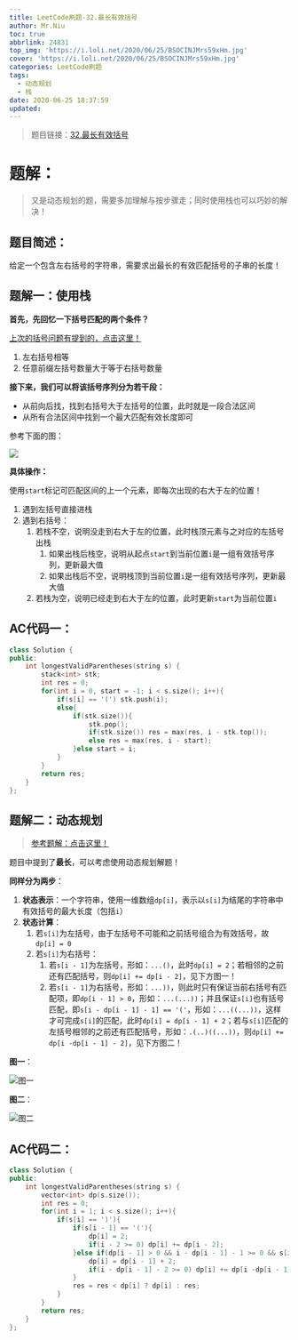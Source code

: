 ```yaml
---
title: LeetCode刷题-32.最长有效括号
author: Mr.Niu
toc: true
abbrlink: 24831
top_img: 'https://i.loli.net/2020/06/25/BSOCINJMrs59xHm.jpg'
cover: 'https://i.loli.net/2020/06/25/BSOCINJMrs59xHm.jpg'
categories: LeetCode刷题
tags:
  - 动态规划
  - 栈
date: 2020-06-25 18:37:59
updated:
---
```














> 题目链接：[32.最长有效括号](https://leetcode-cn.com/problems/longest-valid-parentheses/)



# 题解：



> 又是动态规划的题，需要多加理解与按步骤走；同时使用栈也可以巧妙的解决！



## 题目简述：

给定一个包含左右括号的字符串，需要求出最长的有效匹配括号的子串的长度！

## 题解一：使用栈



**首先，先回忆一下括号匹配的两个条件？**

[上次的括号问题有提到的，点击这里！](https://niuxvdong.top/posts/51962.html)

1. 左右括号相等
2. 任意前缀左括号数量大于等于右括号数量



**接下来，我们可以将该括号序列分为若干段：**

- 从前向后找，找到右括号大于左括号的位置，此时就是一段合法区间
- 从所有合法区间中找到一个最大匹配有效长度即可



参考下面的图：

![](https://cdn.jsdelivr.net/gh/niuxvdong/pic@latest/2020/06/25/bbdfb8f792e66e3fcd126bca892faa30.png)



**具体操作：**

使用`start`标记可匹配区间的上一个元素，即每次出现的右大于左的位置！

1. 遇到左括号直接进栈
2. 遇到右括号：
   1. 若栈不空，说明没走到右大于左的位置，此时栈顶元素与之对应的左括号出栈
      1. 如果出栈后栈空，说明从起点`start`到当前位置`i`是一组有效括号序列，更新最大值
      2. 如果出栈后不空，说明栈顶到当前位置`i`是一组有效括号序列，更新最大值
   2. 若栈为空，说明已经走到右大于左的位置，此时更新`start`为当前位置`i`



## AC代码一：



```c++
class Solution {
public:
    int longestValidParentheses(string s) {
        stack<int> stk;
        int res = 0;
        for(int i = 0, start = -1; i < s.size(); i++){
            if(s[i] == '(') stk.push(i);
            else{
                if(stk.size()){
                    stk.pop();
                    if(stk.size()) res = max(res, i - stk.top());
                    else res = max(res, i - start);
                }else start = i;
            }
        }
        return res;
    }
};
```





## 题解二：动态规划



> [参考题解：点击这里！](https://leetcode-cn.com/problems/longest-valid-parentheses/solution/dong-tai-gui-hua-si-lu-xiang-jie-c-by-zhanganan042/)

题目中提到了**最长**，可以考虑使用动态规划解题！



**同样分为两步**：



1. **状态表示**：一个字符串，使用一维数组`dp[i]`，表示以`s[i]`为结尾的字符串中有效括号的最大长度（包括`i`）
2. **状态计算**：
   1. 若`s[i]`为左括号，由于左括号不可能和之前括号组合为有效括号，故 `dp[i] = 0`
   2. 若`s[i]`为右括号：
      1. 若`s[i - 1]`为左括号，形如：`...()`，此时`dp[i] = 2`；若相邻的之前还有匹配括号，则`dp[i] += dp[i - 2]`，见下方图一！
      2. 若`s[i - 1]`为右括号，形如：`...))`，则此时只有保证当前右括号有匹配项，即`dp[i - 1] > 0`，形如：`...(...))`；并且保证`s[i]`也有括号匹配，即`s[i - dp[i - 1] - 1] == '('`，形如：`...((...))`，这样才可完成`s[i]`的匹配，此时`dp[i] = dp[i - 1] + 2`；若与`s[i]`匹配的左括号相邻的之前还有匹配括号，形如：`.(..)((...))`，则`dp[i] += dp[i -dp[i - 1] - 2]`，见下方图二！





**图一**：

![图一](https://i.loli.net/2020/06/25/uVBYh6mEnDbLNyz.png)



**图二**：

![图二](https://i.loli.net/2020/06/25/FRqXkij8yUD974T.png)

## AC代码二：





```c++
class Solution {
public:
    int longestValidParentheses(string s) {
        vector<int> dp(s.size());
        int res = 0;
        for(int i = 1; i < s.size(); i++){
            if(s[i] == ')'){
                if(s[i - 1] == '('){
                    dp[i] = 2;
                    if(i - 2 >= 0) dp[i] += dp[i - 2];
                }else if(dp[i - 1] > 0 && i - dp[i - 1] - 1 >= 0 && s[i - dp[i - 1] - 1] == '('){
                    dp[i] = dp[i - 1] + 2;
                    if(i - dp[i - 1] - 2 >= 0) dp[i] += dp[i -dp[i - 1] - 2];
                }
                res = res < dp[i] ? dp[i] : res;
            }
        }
        return res;
    }
};
```

